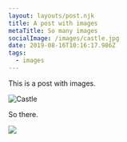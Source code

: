 ```yaml
---
layout: layouts/post.njk
title: A post with images
metaTitle: So many images
socialImage: /images/castle.jpg
date: 2019-08-16T10:16:17.986Z
tags:
  - images
---
```

This is a post with images.

![Castle](/images/castle.jpg "A Castle")

So there.

![](https://res.cloudinary.com/drewm/image/upload/c_scale,f_auto,q_auto,w_360/v1565951475/parkrun-IMG_8799_unmded.jpg)
